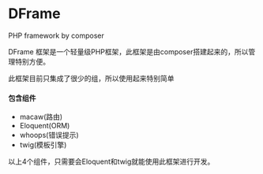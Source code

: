 # DFrame
PHP framework by composer

DFrame 框架是一个轻量级PHP框架，此框架是由composer搭建起来的，所以管理特别方便。

此框架目前只集成了很少的组，所以使用起来特别简单

#### 包含组件
* macaw(路由)
* Eloquent(ORM)
* whoops(错误提示)
* twig(模板引擎)

以上4个组件，只需要会Eloquent和twig就能使用此框架进行开发。
